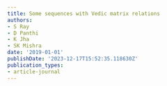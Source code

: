 ```yaml
---
title: Some sequences with Vedic matrix relations
authors:
- S Ray
- D Panthi
- K Jha
- SK Mishra
date: '2019-01-01'
publishDate: '2023-12-17T15:52:35.118630Z'
publication_types:
- article-journal
---
```

